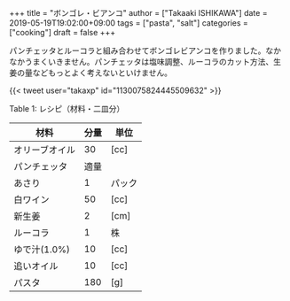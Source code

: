 +++
title = "ボンゴレ・ビアンコ"
author = ["Takaaki ISHIKAWA"]
date = 2019-05-19T19:02:00+09:00
tags = ["pasta", "salt"]
categories = ["cooking"]
draft = false
+++

パンチェッタとルーコラと組み合わせてボンゴレビアンコを作りました。なかなかうまくいきません。パンチェッタは塩味調整、ルーコラのカット方法、生姜の量などもっとよく考えないといけません。  

{{< tweet user="takaxp" id="1130075824445509632" >}}  

<div class="table-caption">
  <span class="table-number">Table 1</span>:
  レシピ（材料・二皿分）
</div>

| 材料      | 分量 | 単位 |
|---------|----|----|
| オリーブオイル | 30  | [cc] |
| パンチェッタ | 適量 |      |
| あさり    | 1   | パック |
| 白ワイン  | 50  | [cc] |
| 新生姜    | 2   | [cm] |
| ルーコラ  | 1   | 株   |
| ゆで汁(1.0%) | 10  | [cc] |
| 追いオイル | 10  | [cc] |
| パスタ    | 180 | [g]  |